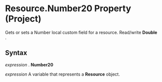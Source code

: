 
# Resource.Number20 Property (Project)

Gets or sets a Number local custom field for a resource. Read/write  **Double** .


## Syntax

 _expression_ . **Number20**

 _expression_ A variable that represents a **Resource** object.

